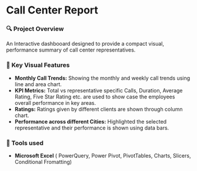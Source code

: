 
# Call Center Report

### 🔍 Project Overview

An Interactive dashbooard designed to provide a compact visual, performance summary of call center representatives.

### 🥁 Key Visual Features

* **Monthly Call Trends:** Showing the monthly and weekly call trends using line and area chart.
* **KPI Metrics:** Total vs representative specific Calls, Duration, Average Rating, Five Star Rating etc. are used to show case the employees overall performance in key areas.
* **Ratings:** Ratings given by different clients are shown through column chart.
* **Performance across different Cities:** Highlighted the selected representative and their performance is shown using data bars.

### 🔑 Tools used
* **Microsoft Excel** ( PowerQuery, Power Pivot, PivotTables, Charts, Slicers, Conditional Fromatting)









